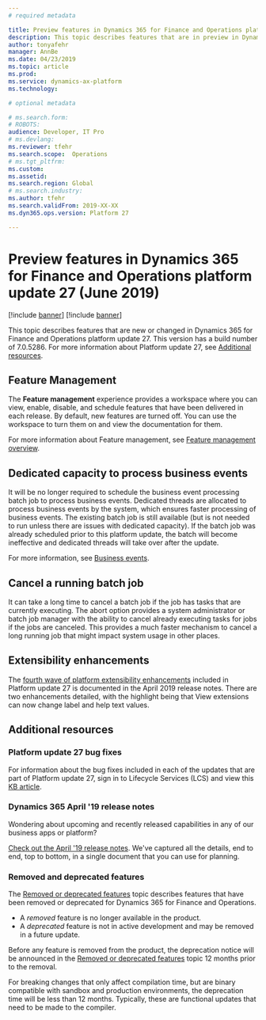 ```yaml
---
# required metadata

title: Preview features in Dynamics 365 for Finance and Operations platform update 27 (June 2019)
description: This topic describes features that are in preview in Dynamics 365 for Finance and Operations platform update 27 (June 2019). 
author: tonyafehr
manager: AnnBe
ms.date: 04/23/2019
ms.topic: article
ms.prod: 
ms.service: dynamics-ax-platform
ms.technology: 

# optional metadata

# ms.search.form: 
# ROBOTS: 
audience: Developer, IT Pro
# ms.devlang: 
ms.reviewer: tfehr
ms.search.scope:  Operations
# ms.tgt_pltfrm: 
ms.custom: 
ms.assetid:
ms.search.region: Global
# ms.search.industry: 
ms.author: tfehr
ms.search.validFrom: 2019-XX-XX
ms.dyn365.ops.version: Platform 27

---
```

# Preview features in Dynamics 365 for Finance and Operations platform update 27 (June 2019)

[!include [banner](../includes/banner.md)]
[!include [banner](../includes/preview-banner.md)]

This topic describes features that are new or changed in Dynamics 365 for Finance and Operations platform update 27. This version has a build number of 7.0.5286. For more information about Platform update 27, see [Additional resources](whats-new-platform-update-27.md#additional-resources).

## Feature Management
The **Feature management** experience provides a workspace where you can view, enable, disable, and schedule features that have been delivered in each release. By default, new features are turned off. You can use the workspace to turn them on and view the documentation for them. 

For more information about Feature management, see [Feature management overview](feature-management/feature-management-overview.md).

## Dedicated capacity to process business events 
It will be no longer required to schedule the business event processing batch job to process business events. Dedicated threads are allocated to process business events by the system, which ensures faster processing of business events. The existing batch job is still available (but is not needed to run unless there are issues with dedicated capacity). If the batch job was already scheduled prior to this platform update, the batch will become ineffective and dedicated threads will take over after the update.

For more information, see [Business events](../../dev-itpro/business-events/home-page.md).

## Cancel a running batch job
It can take a long time to cancel a batch job if the job has tasks that are currently executing. The abort option provides a system administrator or batch job manager with the ability to cancel already executing tasks for jobs if the jobs are canceled. This provides a much faster mechanism to cancel a long running job that might impact system usage in other places.

## Extensibility enhancements
The [fourth wave of platform extensibility enhancements](https://docs.microsoft.com/business-applications-release-notes/April19/dynamics365-finance-operations/platform-extensibility4) included in Platform update 27 is documented in the April 2019 release notes. There are two enhancements detailed, with the highlight being that View extensions can now change label and help text values.

## Additional resources

### Platform update 27 bug fixes
For information about the bug fixes included in each of the updates that are part of Platform update 27, sign in to Lifecycle Services (LCS) and view this [KB article](https://fix.lcs.dynamics.com/Issue/Details?bugId=320391&dbType=3&qc=d5539716f56ccea45e2187c269570772af20e1f10a78371811220da6315a3c34).

### Dynamics 365 April '19 release notes
Wondering about upcoming and recently released capabilities in any of our business apps or platform?

[Check out the April '19 release notes](https://docs.microsoft.com/business-applications-release-notes/April19/index). We've captured all the details, end to end, top to bottom, in a single document that you can use for planning.

### Removed and deprecated features
The [Removed or deprecated features](../../dev-itpro/migration-upgrade/deprecated-features.md) topic describes features that have been removed or deprecated for Dynamics 365 for Finance and Operations.

- A *removed* feature is no longer available in the product.
- A *deprecated* feature is not in active development and may be removed in a future update.

Before any feature is removed from the product, the deprecation notice will be announced in the [Removed or deprecated features](../../dev-itpro/migration-upgrade/deprecated-features.md) topic 12 months prior to the removal.

For breaking changes that only affect compilation time, but are binary compatible with sandbox and production environments, the deprecation time will be less than 12 months. Typically, these are functional updates that need to be made to the compiler.
